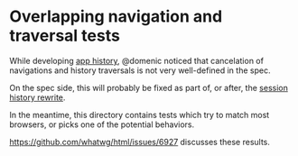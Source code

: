 # Overlapping navigation and traversal tests

While developing [app history](https://wicg.github.io/app-history/), @domenic
noticed that cancelation of navigations and history traversals is not very
well-defined in the spec.

On the spec side, this will probably be fixed as part of, or after, the
[session history rewrite](https://github.com/whatwg/html/pull/6315).

In the meantime, this directory contains tests which try to match most browsers,
or picks one of the potential behaviors.

<https://github.com/whatwg/html/issues/6927> discusses these results.
